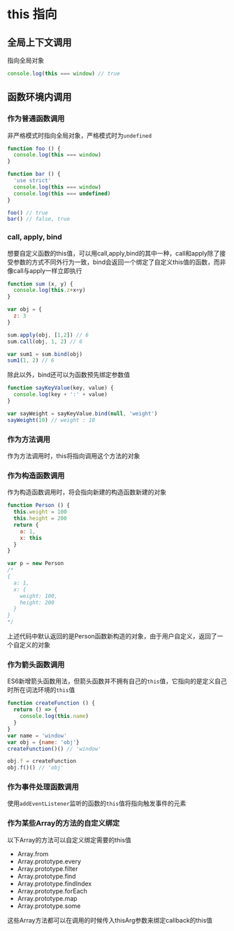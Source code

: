# this 指向

## 全局上下文调用
指向全局对象
```javascript
console.log(this === window) // true
```

## 函数环境内调用

### 作为普通函数调用
非严格模式时指向全局对象，严格模式时为`undefined`
```javascript
function foo () {
  console.log(this === window)
}

function bar () {
  'use strict'
  console.log(this === window)
  console.log(this === undefined)
}

foo() // true
bar() // false, true
```

### call, apply, bind
想要自定义函数的this值，可以用call,apply,bind的其中一种，call和apply除了接受参数的方式不同外行为一致，bind会返回一个绑定了自定义this值的函数，而非像call与apply一样立即执行

```javascript
function sum (x, y) {
  console.log(this.z+x+y)
}

var obj = {
  z: 3
}

sum.apply(obj, [1,2]) // 6
sum.call(obj, 1, 2) // 6

var sum1 = sum.bind(obj)
sum1(1, 2) // 6
```

除此以外，bind还可以为函数预先绑定参数值
```javascript
function sayKeyValue(key, value) {
  console.log(key + ':' + value)
}

var sayWeight = sayKeyValue.bind(null, 'weight')
sayWeight(10) // weight : 10

```
### 作为方法调用
作为方法调用时，this将指向调用这个方法的对象

### 作为构造函数调用
作为构造函数调用时，将会指向新建的构造函数新建的对象
```javascript
function Person () {
  this.weight = 100
  this.height = 200
  return {
    a: 1,
    x: this
  }
}

var p = new Person
/*
{
  a: 1,
  x: {
    weight: 100,
    height: 200
  }
}
*/
```
上述代码中默认返回的是Person函数新构造的对象，由于用户自定义，返回了一个自定义的对象


### 作为箭头函数调用
ES6新增箭头函数用法，但箭头函数并不拥有自己的`this`值，它指向的是定义自己时所在词法环境的`this`值

```javascript
function createFunction () {
  return () => {
    console.log(this.name)
  }
}
var name = 'window'
var obj = {name: 'obj'}
createFunction()() // 'window'

obj.f = createFunction
obj.f()() // 'obj'
```

### 作为事件处理函数调用
使用`addEventListener`监听的函数的`this`值将指向触发事件的元素

### 作为某些Array的方法的自定义绑定
以下Array的方法可以自定义绑定需要的this值
- Array.from
- Array.prototype.every
- Array.prototype.filter
- Array.prototype.find
- Array.prototype.findIndex
- Array.prototype.forEach
- Array.prototype.map
- Array.prototype.some

这些Array方法都可以在调用的时候传入thisArg参数来绑定callback的this值